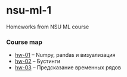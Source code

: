 # nsu-ml-1
Homeworks from NSU ML course

### Course map

* [hw-01](hw-01) – Numpy, pandas и визуализация
* [hw-02](hw-02) – Бустинги
* [hw-03](hw-03) – Предсказание временных рядов
